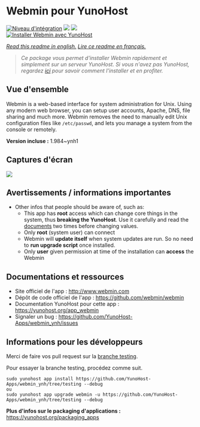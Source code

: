 # Webmin pour YunoHost

[![Niveau d'intégration](https://dash.yunohost.org/integration/webmin.svg)](https://dash.yunohost.org/appci/app/webmin) ![](https://ci-apps.yunohost.org/ci/badges/webmin.status.svg) ![](https://ci-apps.yunohost.org/ci/badges/webmin.maintain.svg)  
[![Installer Webmin avec YunoHost](https://install-app.yunohost.org/install-with-yunohost.svg)](https://install-app.yunohost.org/?app=webmin)

*[Read this readme in english.](./README.md)*
*[Lire ce readme en français.](./README_fr.md)*

> *Ce package vous permet d'installer Webmin rapidement et simplement sur un serveur YunoHost.
Si vous n'avez pas YunoHost, regardez [ici](https://yunohost.org/#/install) pour savoir comment l'installer et en profiter.*

## Vue d'ensemble

Webmin is a web-based interface for system administration for Unix. Using any modern web browser, you can setup user accounts, Apache, DNS, file sharing and much more. Webmin removes the need to manually edit Unix configuration files like `/etc/passwd`, and lets you manage a system from the console or remotely.

**Version incluse :** 1.984~ynh1



## Captures d'écran

![](./doc/screenshots/screenshot1.gif)

## Avertissements / informations importantes

* Other infos that people should be aware of, such as:
    * This app has **root** access which can change core things in the system, thus **breaking the YunoHost**. Use it carefully and read the [documents](https://doxfer.webmin.com/Webmin/Main_Page) two times before changing values.
    * Only **root** (system user) can connect 
    * Webmin will **update itself** when system updates are run. So no need to **run upgrade script** once installed.
    * Only **user** given permission at time of the installation can **access** the Webmin 

## Documentations et ressources

* Site officiel de l'app : http://www.webmin.com
* Dépôt de code officiel de l'app : https://github.com/webmin/webmin
* Documentation YunoHost pour cette app : https://yunohost.org/app_webmin
* Signaler un bug : https://github.com/YunoHost-Apps/webmin_ynh/issues

## Informations pour les développeurs

Merci de faire vos pull request sur la [branche testing](https://github.com/YunoHost-Apps/webmin_ynh/tree/testing).

Pour essayer la branche testing, procédez comme suit.
```
sudo yunohost app install https://github.com/YunoHost-Apps/webmin_ynh/tree/testing --debug
ou
sudo yunohost app upgrade webmin -u https://github.com/YunoHost-Apps/webmin_ynh/tree/testing --debug
```

**Plus d'infos sur le packaging d'applications :** https://yunohost.org/packaging_apps